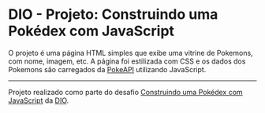 # DIO - Projeto: Construindo uma Pokédex com JavaScript

O projeto é uma página HTML simples que exibe uma vitrine de Pokemons, com nome, imagem, etc. A página foi estilizada com CSS e os dados dos Pokemons são carregados da [PokeAPI](https://pokeapi.co) utilizando JavaScript.


---

Projeto realizado como parte do desafio [Construindo uma Pokédex com JavaScript](https://web.dio.me/project/construindo-uma-pokedex-com-javascript/learning/d3684309-5d5c-45d5-9715-c29127d65612) da [DIO](https://web.dio.me).
